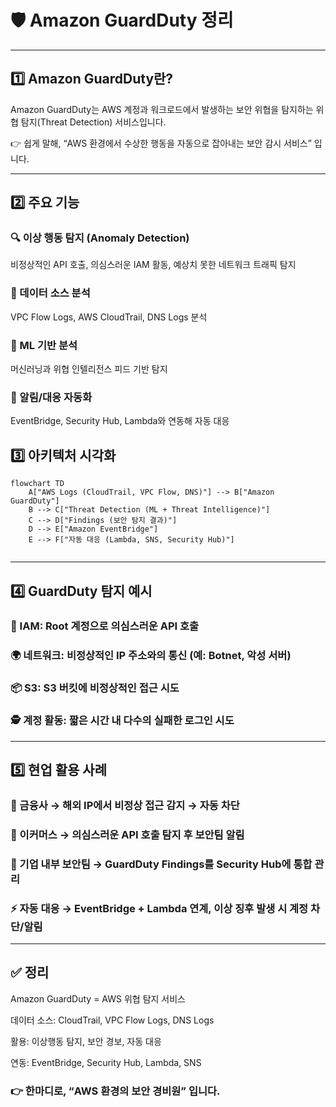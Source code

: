 <h1 id="🛡️-amazon-guardduty-정리">🛡️ Amazon GuardDuty 정리</h1>
<hr />
<h2 id="1️⃣-amazon-guardduty란">1️⃣ Amazon GuardDuty란?</h2>
<p>Amazon GuardDuty는
AWS 계정과 워크로드에서 발생하는 보안 위협을 탐지하는 위협 탐지(Threat Detection) 서비스입니다.</p>
<p>👉 쉽게 말해,
“AWS 환경에서 수상한 행동을 자동으로 잡아내는 보안 감시 서비스” 입니다.</p>
<hr />
<h2 id="2️⃣-주요-기능">2️⃣ 주요 기능</h2>
<h3 id="🔍-이상-행동-탐지-anomaly-detection">🔍 이상 행동 탐지 (Anomaly Detection)</h3>
<p>비정상적인 API 호출, 의심스러운 IAM 활동, 예상치 못한 네트워크 트래픽 탐지</p>
<h3 id="📡-데이터-소스-분석">📡 데이터 소스 분석</h3>
<p>VPC Flow Logs, AWS CloudTrail, DNS Logs 분석</p>
<h3 id="🤖-ml-기반-분석">🤖 ML 기반 분석</h3>
<p>머신러닝과 위협 인텔리전스 피드 기반 탐지</p>
<h3 id="🔔-알림대응-자동화">🔔 알림/대응 자동화</h3>
<p>EventBridge, Security Hub, Lambda와 연동해 자동 대응</p>
<h2 id="3️⃣-아키텍처-시각화">3️⃣ 아키텍처 시각화</h2>
<pre><code class="language-mermaid">flowchart TD
    A[&quot;AWS Logs (CloudTrail, VPC Flow, DNS)&quot;] --&gt; B[&quot;Amazon GuardDuty&quot;]
    B --&gt; C[&quot;Threat Detection (ML + Threat Intelligence)&quot;]
    C --&gt; D[&quot;Findings (보안 탐지 결과)&quot;]
    D --&gt; E[&quot;Amazon EventBridge&quot;]
    E --&gt; F[&quot;자동 대응 (Lambda, SNS, Security Hub)&quot;]</code></pre>
<p><img alt="" src="https://velog.velcdn.com/images/yjshin/post/95abc07d-774b-4928-ac5e-e4199e802045/image.png" /></p>
<hr />
<h2 id="4️⃣-guardduty-탐지-예시">4️⃣ GuardDuty 탐지 예시</h2>
<h3 id="🔑-iam-root-계정으로-의심스러운-api-호출">🔑 IAM: Root 계정으로 의심스러운 API 호출</h3>
<h3 id="🌍-네트워크-비정상적인-ip-주소와의-통신-예-botnet-악성-서버">🌍 네트워크: 비정상적인 IP 주소와의 통신 (예: Botnet, 악성 서버)</h3>
<h3 id="📦-s3-s3-버킷에-비정상적인-접근-시도">📦 S3: S3 버킷에 비정상적인 접근 시도</h3>
<h3 id="🕵-계정-활동-짧은-시간-내-다수의-실패한-로그인-시도">🕵 계정 활동: 짧은 시간 내 다수의 실패한 로그인 시도</h3>
<hr />
<h2 id="5️⃣-현업-활용-사례">5️⃣ 현업 활용 사례</h2>
<h3 id="🏦-금융사-→-해외-ip에서-비정상-접근-감지-→-자동-차단">🏦 금융사 → 해외 IP에서 비정상 접근 감지 → 자동 차단</h3>
<h3 id="🛒-이커머스-→-의심스러운-api-호출-탐지-후-보안팀-알림">🛒 이커머스 → 의심스러운 API 호출 탐지 후 보안팀 알림</h3>
<h3 id="🏢-기업-내부-보안팀-→-guardduty-findings를-security-hub에-통합-관리">🏢 기업 내부 보안팀 → GuardDuty Findings를 Security Hub에 통합 관리</h3>
<h3 id="⚡-자동-대응-→-eventbridge--lambda-연계-이상-징후-발생-시-계정-차단알림">⚡ 자동 대응 → EventBridge + Lambda 연계, 이상 징후 발생 시 계정 차단/알림</h3>
<hr />
<h2 id="✅-정리">✅ 정리</h2>
<p>Amazon GuardDuty = AWS 위협 탐지 서비스</p>
<p>데이터 소스: CloudTrail, VPC Flow Logs, DNS Logs</p>
<p>활용: 이상행동 탐지, 보안 경보, 자동 대응</p>
<p>연동: EventBridge, Security Hub, Lambda, SNS</p>
<h3 id="👉-한마디로-aws-환경의-보안-경비원-입니다">👉 한마디로, “AWS 환경의 보안 경비원” 입니다.</h3>